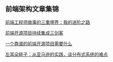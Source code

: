 ## 前端架构文章集锦

[前端工程师做事的三重境界：我的进阶之路](https://juejin.im/post/590702d98d6d810058dd0537)

[前端开源项目持续集成三剑客](http://efe.baidu.com/blog/front-end-continuous-integration-tools/)

[一个靠谱的前端开源项目需要什么](https://mp.weixin.qq.com/s?__biz=MzI2NzExNTczMw==&mid=2653284934&idx=1&sn=af82495f35adea9b919e27a20749145e&scene=1&srcid=0708AigCqTI0RpFMJT6MhAcp&key=77421cf58af4a65386d8a3d36fb7fb3f6a6a4631beb5f8a87c8448d85f1135802d43e85b216f113efa06f19f479902d5&ascene=0&uin=MzAyNjk4MDU1&devicetype=iMac+MacBookPro11%2C1+OSX+OSX+10.10.5+build(14F1808)&version=11020201&pass_ticket=hXS2sgF6aJfo9PbSLZf0ltuHlOg6150rr%2FOnA%2FyFI4Ze2rlQsKd9wrzsPz5yZH%2FV#rd)

[左耳朵耗子：从亚马逊的实践，谈分布式系统的难点](https://mp.weixin.qq.com/s/canaSVk5jel3hOtAq7NcPg)
